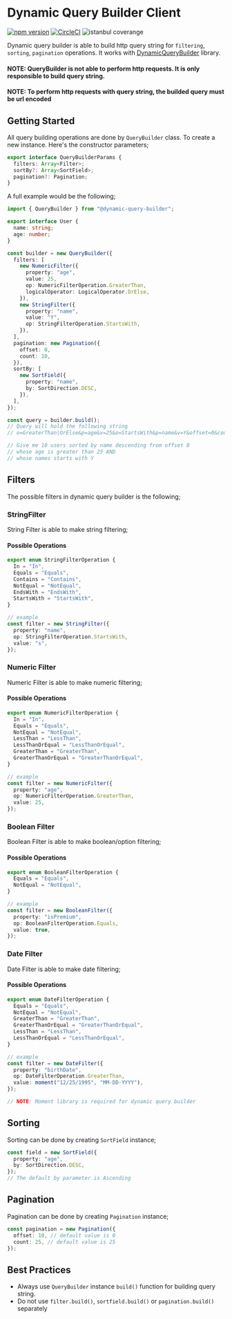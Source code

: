 # Dynamic Query Builder Client

[![npm version](https://img.shields.io/npm/v/dynamic-query-builder-client.svg?style=flat)](https://www.npmjs.com/package/react) [![CircleCI](https://circleci.com/gh/oplog/dynamic-query-builder-client.svg?style=svg)](https://circleci.com/gh/oplog/dynamic-query-builder-client)
![istanbul coverange](https://img.shields.io/badge/code%20coverange-93.04-green.svg)

Dynamic query builder is able to build http query string for `filtering`, `sorting`, `pagination` operations. It works with [DynamicQueryBuilder](https://github.com/oplog/DynamicQueryBuilder) library.

#### NOTE: QueryBuilder is not able to perform http requests. It is only responsible to build query string.

#### NOTE: To perform http requests with query string, the builded query must be url encoded

## Getting Started

All query building operations are done by `QueryBuilder` class. To create a new instance. Here's the constructor parameters;

```ts
export interface QueryBuilderParams {
  filters: Array<Filter>;
  sortBy?: Array<SortField>;
  pagination?: Pagination;
}
```

A full example would be the following;

```ts
import { QueryBuilder } from "@dynamic-query-builder";

export interface User {
  name: string;
  age: number;
}

const builder = new QueryBuilder({
  filters: [
    new NumericFilter({
      property: "age",
      value: 25,
      op: NumericFilterOperation.GreaterThan,
      logicalOperator: LogicalOperator.OrElse,
    }),
    new StringFilter({
      property: "name",
      value: "Y",
      op: StringFilterOperation.StartsWith,
    }),
  ],
  pagination: new Pagination({
    offset: 0,
    count: 10,
  }),
  sortBy: [
    new SortField({
      property: "name",
      by: SortDirection.DESC,
    }),
  ],
});

const query = builder.build();
// Query will hold the following string
// o=GreaterThan|OrElse&p=age&v=25&o=StartsWith&p=name&v=Y&offset=0&count=10&s=name,desc

// Give me 10 users sorted by name descending from offset 0
// whose age is greater than 25 AND
// whose names starts with Y
```

## Filters

The possible filters in dynamic query builder is the following;

### StringFilter

String Filter is able to make string filtering;

#### Possible Operations

```ts
export enum StringFilterOperation {
  In = "In",
  Equals = "Equals",
  Contains = "Contains",
  NotEqual = "NotEqual",
  EndsWith = "EndsWith",
  StartsWith = "StartsWith",
}

// example
const filter = new StringFilter({
  property: "name",
  op: StringFilterOperation.StartsWith,
  value: "s",
});
```

### Numeric Filter

Numeric Filter is able to make numeric filtering;

#### Possible Operations

```ts
export enum NumericFilterOperation {
  In = "In",
  Equals = "Equals",
  NotEqual = "NotEqual",
  LessThan = "LessThan",
  LessThanOrEqual = "LessThanOrEqual",
  GreaterThan = "GreaterThan",
  GreaterThanOrEqual = "GreaterThanOrEqual",
}

// example
const filter = new NumericFilter({
  property: "age",
  op: NumericFilterOperation.GreaterThan,
  value: 25,
});
```

### Boolean Filter

Boolean Filter is able to make boolean/option filtering;

#### Possible Operations

```ts
export enum BooleanFilterOperation {
  Equals = "Equals",
  NotEqual = "NotEqual",
}

// example
const filter = new BooleanFilter({
  property: "isPremium",
  op: BooleanFilterOperation.Equals,
  value: true,
});
```

### Date Filter

Date Filter is able to make date filtering;

#### Possible Operations

```ts
export enum DateFilterOperation {
  Equals = "Equals",
  NotEqual = "NotEqual",
  GreaterThan = "GreaterThan",
  GreaterThanOrEqual = "GreaterThanOrEqual",
  LessThan = "LessThan",
  LessThanOrEqual = "LessThanOrEqual",
}

// example
const filter = new DateFilter({
  property: "birthDate",
  op: DateFilterOperation.GreaterThan,
  value: moment("12/25/1995", "MM-DD-YYYY"),
});

// NOTE: Moment library is required for dynamic query builder
```

## Sorting

Sorting can be done by creating `SortField` instance;

```ts
const field = new SortField({
  property: "age",
  by: SortDirection.DESC,
});
// The default by parameter is Ascending
```

## Pagination

Pagination can be done by creating `Pagination` instance;

```ts
const pagination = new Pagination({
  offset: 10, // default value is 0
  count: 25, // default value is 25
});
```

## Best Practices

- Always use `QueryBuilder` instance `build()` function for building query string.
- Do not use `filter.build()`, `sortfield.build()` or `pagination.build()` separately
